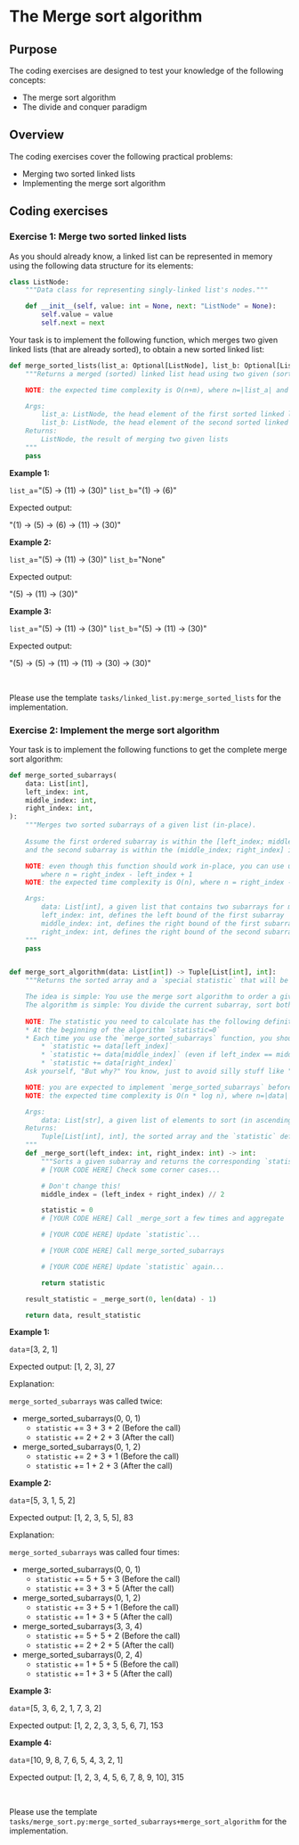 # The Merge sort algorithm

## Purpose

The coding exercises are designed to test your knowledge of the following concepts:

* The merge sort algorithm
* The divide and conquer paradigm

## Overview

The coding exercises cover the following practical problems:
* Merging two sorted linked lists
* Implementing the merge sort algorithm

## Coding exercises

### Exercise 1: Merge two sorted linked lists

As you should already know, a linked list can be represented in memory using the following data structure for its elements:

```python
class ListNode:
    """Data class for representing singly-linked list's nodes."""

    def __init__(self, value: int = None, next: "ListNode" = None):
        self.value = value
        self.next = next
```

Your task is to implement the following function, which merges two given linked lists (that are already sorted), to obtain a new sorted linked list:

```python
def merge_sorted_lists(list_a: Optional[ListNode], list_b: Optional[ListNode]) -> Optional[ListNode]:
    """Returns a merged (sorted) linked list head using two given (sorted) linked lists.

    NOTE: the expected time complexity is O(n+m), where n=|list_a| and m=|list_b|

    Args:
        list_a: ListNode, the head element of the first sorted linked list
        list_b: ListNode, the head element of the second sorted linked list
    Returns:
        ListNode, the result of merging two given lists
    """
    pass
```

**Example 1:**

`list_a`="(5) -> (11) -> (30)"
`list_b`="(1) -> (6)"

Expected output:

"(1) -> (5) -> (6) -> (11) -> (30)"

**Example 2:**

`list_a`="(5) -> (11) -> (30)"
`list_b`="None"

Expected output:

"(5) -> (11) -> (30)"

**Example 3:**

`list_a`="(5) -> (11) -> (30)"
`list_b`="(5) -> (11) -> (30)"

Expected output:

"(5) -> (5) -> (11) -> (11) -> (30) -> (30)"

<br>

Please use the template `tasks/linked_list.py:merge_sorted_lists` for the implementation.

### Exercise 2: Implement the merge sort algorithm

Your task is to implement the following functions to get the complete merge sort algorithm:

```python
def merge_sorted_subarrays(
    data: List[int],
    left_index: int,
    middle_index: int,
    right_index: int,
):
    """Merges two sorted subarrays of a given list (in-place).
    
    Assume the first ordered subarray is within the [left_index; middle_index] interval
    and the second subarray is within the (middle_index; right_index] interval.

    NOTE: even though this function should work in-place, you can use up to O(n) auxiliary space,
        where n = right_index - left_index + 1
    NOTE: the expected time complexity is O(n), where n = right_index - left_index + 1

    Args:
        data: List[int], a given list that contains two subarrays for merging
        left_index: int, defines the left bound of the first subarray
        middle_index: int, defines the right bound of the first subarray
        right_index: int, defines the right bound of the second subarray
    """
    pass


def merge_sort_algorithm(data: List[int]) -> Tuple[List[int], int]:
    """Returns the sorted array and a `special statistic` that will be defined below.

    The idea is simple: You use the merge sort algorithm to order a given array, and that's it.
    The algorithm is simple: You divide the current subarray, sort both parts, and then merge them.
    
    NOTE: The statistic you need to calculate has the following definition:
    * At the beginning of the algorithm `statistic=0`
    * Each time you use the `merge_sorted_subarrays` function, you should do the following BEFORE and AFTER each call:
        * `statistic += data[left_index]`
        * `statistic += data[middle_index]` (even if left_index == middle_index)
        * `statistic += data[right_index]`
    Ask yourself, "But why?" You know, just to avoid silly stuff like "return sorted(data)".

    NOTE: you are expected to implement `merge_sorted_subarrays` before starting with this function
    NOTE: the expected time complexity is O(n * log n), where n=|data|

    Args:
        data: List[str], a given list of elements to sort (in ascending order)
    Returns:
        Tuple[List[int], int], the sorted array and the `statistic` defined above.
    """
    def _merge_sort(left_index: int, right_index: int) -> int:
        """Sorts a given subarray and returns the corresponding `statistic`."""
        # [YOUR CODE HERE] Check some corner cases...

        # Don't change this!
        middle_index = (left_index + right_index) // 2

        statistic = 0
        # [YOUR CODE HERE] Call _merge_sort a few times and aggregate `statistic` values...

        # [YOUR CODE HERE] Update `statistic`...

        # [YOUR CODE HERE] Call merge_sorted_subarrays

        # [YOUR CODE HERE] Update `statistic` again...

        return statistic

    result_statistic = _merge_sort(0, len(data) - 1)

    return data, result_statistic
```

**Example 1:**

`data`=[3, 2, 1]

Expected output: [1, 2, 3], 27

Explanation:

`merge_sorted_subarrays` was called twice:
* merge_sorted_subarrays(0, 0, 1)
  * `statistic` += 3 + 3 + 2 (Before the call)
  * `statistic` += 2 + 2 + 3 (After the call)
* merge_sorted_subarrays(0, 1, 2)
  * `statistic` += 2 + 3 + 1 (Before the call)
  * `statistic` += 1 + 2 + 3 (After the call)


**Example 2:**

`data`=[5, 3, 1, 5, 2]

Expected output: [1, 2, 3, 5, 5], 83

Explanation:

`merge_sorted_subarrays` was called four times:
* merge_sorted_subarrays(0, 0, 1)
  * `statistic` += 5 + 5 + 3 (Before the call)
  * `statistic` += 3 + 3 + 5 (After the call)
* merge_sorted_subarrays(0, 1, 2)
  * `statistic` += 3 + 5 + 1 (Before the call)
  * `statistic` += 1 + 3 + 5 (After the call)
* merge_sorted_subarrays(3, 3, 4)
  * `statistic` += 5 + 5 + 2 (Before the call)
  * `statistic` += 2 + 2 + 5 (After the call)
* merge_sorted_subarrays(0, 2, 4)
  * `statistic` += 1 + 5 + 5 (Before the call)
  * `statistic` += 1 + 3 + 5 (After the call)


**Example 3:**

`data`=[5, 3, 6, 2, 1, 7, 3, 2]

Expected output: [1, 2, 2, 3, 3, 5, 6, 7], 153

**Example 4:**

`data`=[10, 9, 8, 7, 6, 5, 4, 3, 2, 1]

Expected output: [1, 2, 3, 4, 5, 6, 7, 8, 9, 10], 315

<br>

Please use the template `tasks/merge_sort.py:merge_sorted_subarrays+merge_sort_algorithm` for the implementation.
